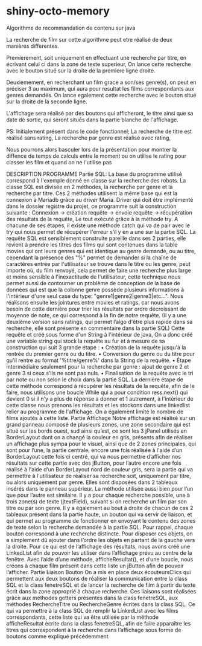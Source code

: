 # shiny-octo-memory
Algorithme de recommandation de contenu sur java 

La recherche de film sur cette algorithme peut etre réalisé de deux manières differentes.

Premierement, soit uniquement en effectuant une recherche par titre, en écrivant celui ci dans la zone de texte superieur,
On lance cette recherche avec le bouton situé sur la droite de la premiere ligne droite.

Deuxiemement, en recherchant un film grace a son/ses genre(s), on peut en préciser 3 au maximum, qui aura pour resultat les films correspondants aux genres demandés.
On lance egalement cette recherche avec le bouton situé sur la droite de la seconde ligne.

L'affichage sera réalisé par des boutons qui afficheront, le titre ainsi que sa date de sortie, qui seront situés dans la partie blanche de l'affichage.


PS: 
Initialement présent dans le code fonctionnel;
La recherche de titre est réalisé sans rating,
La recherche par genre est réalisé avec rating,

Nous pourrons alors basculer lors de la présentation pour montrer la diffence de temps de calculs entre le moment ou on utilise le rating pour classer les film et quand on ne l'utilise pas



DESCRIPTION PROGRAMME
Partie SQL:
La base du programme utilisé correspond à l'exemple donné en classe sur la recherche 
des robots. La classe SQL est divisée en 2 méthodes, la recherche par genre et la 
recherche par titre.
Ces 2 méthodes utilisent la même base qui est la connexion à Mariadb grâce au driver 
Maria. Driver qui doit être implémenté dans le dossier registre du projet, ce programme 
suit la construction suivante :
Connexion -> création requête -> envoie requête -> récupération des résultats de la 
requête,
Le tout exécuté grâce à la méthode try.
A chacune de ses étapes, il existe une méthode catch qui va de pair avec le try qui nous 
permet de récupérer l'erreur s’il y en a une sur la partie SQL.
La requête SQL est sensiblement construite pareille dans ses 2 parties, elle revient à 
prendre les titres des films qui sont contenues dans la table movies qui ont leurs genres 
qui est identique au genre demandé, ou au titre, cependant la présence des "%" permet 
de demander si la chaîne de caractères entrée par l'utilisateur se trouve dans le titre ou 
les genre, peut importe où, du film renvoyé, cela permet de faire une recherche plus large 
et moins sensible à l'inexactitude de l'utilisateur, cette technique nous permet aussi de 
contourner un problème de conception de la base de données qui est que la colonne 
genre possède plusieurs informations à l'intérieur d'une seul case du 
type: "genre1|genre2|genre3|etc…".
Nous réalisons ensuite les jointures entre movies et ratings, car nous avons besoin de 
cette dernière pour trier les résultats par ordre décroissant de moyenne de note, ce qui 
correspond à la fin de notre requête. (Il y a une deuxième version sans ratings, qui permet 
l’algo d'être plus rapide dans sa recherche, elle sont présente en commentaire dans la 
partie SQL)
Cette requête et créé sous forme d'un String à l'intérieur de java, On a donc créé une 
variable string qui stock la requête au fur et à mesure de sa construction qui suit 3 grande 
étape :
• Création de la requête jusqu'à la rentrée du premier genre ou du titre.
• Conversion du genre ou du titre pour qu'il rentre au format '%titre/genre%' dans la 
String de la requête.
• Étape intermédiaire seulement pour la recherche par genre : ajout de genre 2 et 
genre 3 si ceux s’ils ne sont pas nuls.
• Finalisation de la requête avec le tri par note ou non selon le choix dans la partie 
SQL.
La dernière étape de cette méthode correspond à récupérer les résultats de la requête, 
afin de le faire, nous utilisons une boucle While qui a pour condition ress.next() qui devient 
0 si il n'y a plus de réponse a donner et 1 autrement, à l'intérieur de cette classe nous 
prenons les résultats et les stockons dans une linkedlist relier au programme de 
l'affichage. On a également limité le nombre de films ajoutés à cette liste.
Partie Affichage
Notre affichage est réalisé sur un grand panneau composé de plusieurs zones, une zone 
secondaire qui est situé sur les bords ouest, sud ainsi qu’est, ce sont les 3 jPanel utilisés 
en BorderLayout dont on a changé la couleur en gris, présents afin de réaliser un 
affichage plus sympa pour le visuel, ainsi que de 2 zones principales, qui sont pour l’une, 
la partie centrale, encore une fois réalisée à l'aide d’un BorderLayout cette fois ci centré, 
qui va nous permettre d’afficher nos résultats sur cette partie avec des jButton, pour 
l’autre encore une fois réalisé à l'aide d’un BorderLayout nord de couleur gris, sera la 
partie qui va permettre à l'utilisateur de réaliser sa recherche soit, uniquement par titre, 
ou alors uniquement par genre. Elles sont disposées dans 2 tableaux insérés dans le 
panneau supérieur. La méthode utilisée aussi bien pour l’un que pour l’autre est similaire. 
Il y a pour chaque recherche possible, une à trois zone(s) de texte (jtextField), suivant si 
on recherche un film par son titre ou par son genre. Il y a également au bout à droite de 
chacun de ces 2 tableaux présent dans la partie haute, un bouton qui va servir de liaison, 
et qui permet au programme de fonctionner en envoyant le contenu des zones de texte 
selon la recherche demandée à la partie SQL. Pour rappel, chaque bouton correspond à 
une recherche distincte. Pour disposer ces objets, on a simplement dû ajouter dans 
l’ordre les objets en partant de la gauche vers la droite.
Pour ce qui est de l’affichage des résultats, nous avons créé une LinkedList afin de 
pouvoir les utiliser dans l’affichage prévu au centre de la fenêtre. Avec l’aide d’une 
méthode, afficheResultat(), et d’une boucle, nous créons à chaque film présent dans cette 
liste un jButton afin de pouvoir l’afficher.
Partie Liaison Bouton
On a mis en place deux écouteursClics qui permettent aux deux boutons de réaliser la 
communication entre la class SQL et la class fenetreSQL et de lancer la recherche de 
film à partir du texte écrit dans la zone approprié à chaque recherche. Ces liaisons sont 
réalisées grâce aux méthodes getters présentes dans la class fenetreSQL, aux méthodes 
RechercheTitre ou RechercheGenre écrites dans la class SQL. Ce qui va permettre à la 
class SQL de remplir la LinkedList avec les films correspondants, cette liste qui va être 
utilisée par la méthode afficheResultat écrite dans la class fenetreSQL, afin de faire 
apparaître les titres qui correspondent à la recherche dans l’affichage sous forme de 
boutons comme expliqué précédemment
